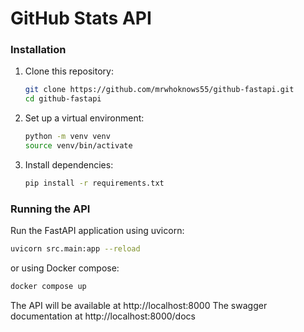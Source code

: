 # GitHub Stats API

### Installation

1. Clone this repository:
   ```bash
   git clone https://github.com/mrwhoknows55/github-fastapi.git
   cd github-fastapi
   ```

2. Set up a virtual environment:
   ```bash
   python -m venv venv
   source venv/bin/activate
   ```

3. Install dependencies:
   ```bash
   pip install -r requirements.txt
   ```

### Running the API

Run the FastAPI application using uvicorn:

```bash
uvicorn src.main:app --reload
```

or using Docker compose:

```bash
docker compose up
```


The API will be available at http://localhost:8000
The swagger documentation at http://localhost:8000/docs